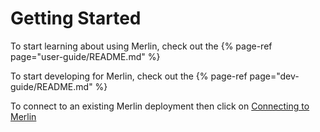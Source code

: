 # Getting Started

To start learning about using Merlin, check out the
{% page-ref page="user-guide/README.md" %}

To start developing for Merlin, check out the
{% page-ref page="dev-guide/README.md" %}

To connect to an existing Merlin deployment then click on [Connecting to Merlin](../connecting-to-merlin/README.md)

<!-- TODO: -->
<!-- If you are already connected to a running Merlin deployment, then have a look at our [example tutorials](../../examples). -->
